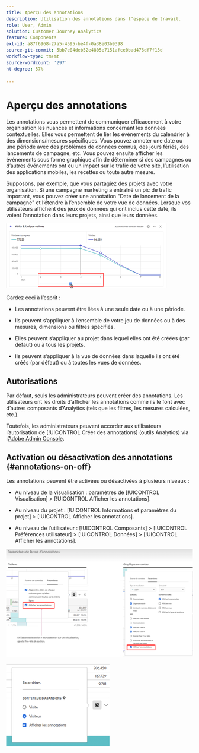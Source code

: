 ```yaml
---
title: Aperçu des annotations
description: Utilisation des annotations dans l’espace de travail.
role: User, Admin
solution: Customer Journey Analytics
feature: Components
exl-id: a87f6968-27a5-4595-be4f-0a38e03b9398
source-git-commit: 5bb7e04deb52e4805e7151afce0bad476df7f13d
workflow-type: tm+mt
source-wordcount: '297'
ht-degree: 57%

---
```


# Aperçu des annotations

Les annotations vous permettent de communiquer efficacement à votre organisation les nuances et informations concernant les données contextuelles. Elles vous permettent de lier les événements du calendrier à des dimensions/mesures spécifiques. Vous pouvez annoter une date ou une période avec des problèmes de données connus, des jours fériés, des lancements de campagne, etc. Vous pouvez ensuite afficher les événements sous forme graphique afin de déterminer si des campagnes ou d’autres événements ont eu un impact sur le trafic de votre site, l’utilisation des applications mobiles, les recettes ou toute autre mesure.

Supposons, par exemple, que vous partagiez des projets avec votre organisation. Si une campagne marketing a entraîné un pic de trafic important, vous pouvez créer une annotation &quot;Date de lancement de la campagne&quot; et l’étendre à l’ensemble de votre vue de données. Lorsque vos utilisateurs affichent des jeux de données qui ont inclus cette date, ils voient l’annotation dans leurs projets, ainsi que leurs données.

![](assets/multi-day.png)

Gardez ceci à l’esprit :

* Les annotations peuvent être liées à une seule date ou à une période.

* Ils peuvent s’appliquer à l’ensemble de votre jeu de données ou à des mesures, dimensions ou filtres spécifiés.

* Elles peuvent s’appliquer au projet dans lequel elles ont été créées (par défaut) ou à tous les projets.

* Ils peuvent s’appliquer à la vue de données dans laquelle ils ont été créés (par défaut) ou à toutes les vues de données.

## Autorisations

Par défaut, seuls les administrateurs peuvent créer des annotations. Les utilisateurs ont les droits d’afficher les annotations comme ils le font avec d’autres composants d’Analytics (tels que les filtres, les mesures calculées, etc.).

Toutefois, les administrateurs peuvent accorder aux utilisateurs l’autorisation de [!UICONTROL Créer des annotations] (outils Analytics) via l’[Adobe Admin Console](https://experienceleague.adobe.com/docs/analytics/admin/admin-console/permissions/analytics-tools.html?lang=fr).

## Activation ou désactivation des annotations {#annotations-on-off}

Les annotations peuvent être activées ou désactivées à plusieurs niveaux :

* Au niveau de la visualisation : paramètres de [!UICONTROL Visualisation] > [!UICONTROL Afficher les annotations].

* Au niveau du projet : [!UICONTROL Informations et paramètres du projet] > [!UICONTROL Afficher les annotations].

* Au niveau de l’utilisateur : [!UICONTROL Composants] > [!UICONTROL Préférences utilisateur] > [!UICONTROL Données] > [!UICONTROL Afficher les annotations].

![](assets/show-ann.png)

![](assets/show-ann2.png)
